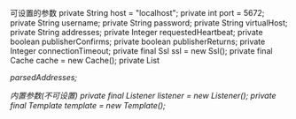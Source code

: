 可设置的参数
    private String host = "localhost";
    private int port = 5672;
    private String username;
    private String password;
    private String virtualHost;
    private String addresses;
    private Integer requestedHeartbeat;
    private boolean publisherConfirms;
    private boolean publisherReturns;
    private Integer connectionTimeout;
    private final Ssl ssl = new Ssl();
    private final Cache cache = new Cache();
    private List<Address> parsedAddresses;
    
内置参数(不可设置)
    private final Listener listener = new Listener();
    private final Template template = new Template();
    